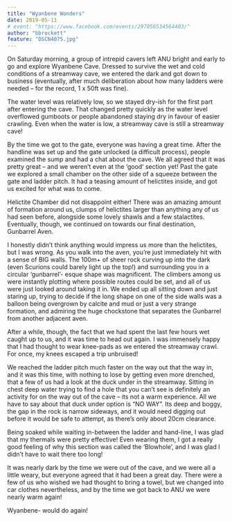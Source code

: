 ```yaml
---
title: "Wyanbene Wonders"
date: 2019-05-11
# event: "https://www.facebook.com/events/297056534564403/"
author: "bbrockett"
feature: "DSCN4075.jpg"
---
```

On Saturday morning, a group of intrepid cavers left ANU bright and early to go and explore Wyanbene Cave. Dressed to survive the wet and cold conditions of a streamway cave, we entered the dark and got down to business (eventually, after much deliberation about how many ladders were needed – for the record, 1 x 50ft was fine).

The water level was relatively low, so we stayed dry-ish for the first part after entering the cave. That changed pretty quickly as the water level overflowed gumboots or people abandoned staying dry in favour of easier crawling. Even when the water is low, a streamway cave is still a streamway cave!

By the time we got to the gate, everyone was having a great time. After the handline was set up and the gate unlocked (a difficult process),
people examined the sump and had a chat about the cave. We all agreed that it was pretty great – and we weren’t even at the ‘good‘ section yet! Past the gate we explored a small chamber on the other side of a squeeze between the gate and ladder pitch. It had a teasing amount of helictites inside, and got us excited for what was to come.

Helictite Chamber did not disappoint either! There was an amazing amount of formation around us, clumps of helictites larger than anything any of us had seen before, alongside some lovely shawls and a few stalactites. Eventually, though, we continued on towards our final destination, Gunbarrel Aven.

I honestly didn’t think anything would impress us more than the helictites, but I was wrong. As you walk into the aven, you’re just immediately hit with a sense of BIG walls. The 100m+ of sheer rock curving up into the dark (even Scurions could barely light up the top!) and surrounding you in a circular ‘gunbarrel’- esque shape was magnificent. The climbers among us were instantly plotting where possible routes could be set, and all of us were just looked around taking it in. We ended up all sitting down and just staring up, trying to decide if the long shape on one of the side walls was a balloon being overgrown by calcite and mud or just a very strange formation, and admiring the huge chockstone that separates the Gunbarrel from another adjacent aven.

After a while, though, the fact that we had spent the last few hours wet caught up to us, and it was time to head out again. I was immensely happy that I had thought to wear knee-pads as we entered the streamway crawl. For once, my knees escaped a trip unbruised!

We reached the ladder pitch much faster on the way out that the way in, and it was this time, with nothing to lose by getting even more drenched, that a few of us had a look at the duck under in the streamway. Sitting in chest deep water trying to find a hole that you can’t see is definitely an activity for on the way out of the cave – its not a warm experience. All we have to say about that duck under option is “NO WAY”. Its deep and boggy, the gap in the rock is narrow sideways, and it would need digging out before it would be safe to attempt, as there’s only about 20cm clearance.

Being soaked while waiting in-between the ladder and hand-line, I was glad that my thermals were pretty effective! Even wearing them, I got a really good feeling of why this section was called the ‘Blowhole’, and I was glad I didn’t have to wait there too long!

It was nearly dark by the time we were out of the cave, and we were all a little weary, but everyone agreed that it had been a great day. There were a few of us who wished we had thought to bring a towel, but we changed into car clothes nevertheless, and by the time we got back to ANU we were nearly warm again!

Wyanbene- would do again!
